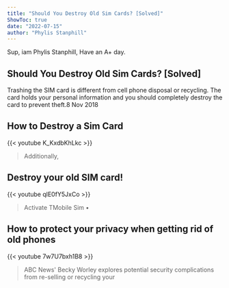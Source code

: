 ```yaml
---
title: "Should You Destroy Old Sim Cards? [Solved]"
ShowToc: true 
date: "2022-07-15"
author: "Phylis Stanphill" 
---
```


Sup, iam Phylis Stanphill, Have an A+ day.
## Should You Destroy Old Sim Cards? [Solved]
Trashing the SIM card is different from cell phone disposal or recycling. The card holds your personal information and you should completely destroy the card to prevent theft.8 Nov 2018

## How to Destroy a Sim Card
{{< youtube K_KxdbKhLkc >}}
>Additionally, 

## Destroy your old SIM card!
{{< youtube qlE0fY5JxCo >}}
>Activate TMobile Sim • 

## How to protect your privacy when getting rid of old phones
{{< youtube 7w7U7bxh1B8 >}}
>ABC News' Becky Worley explores potential security complications from re-selling or recycling your 

